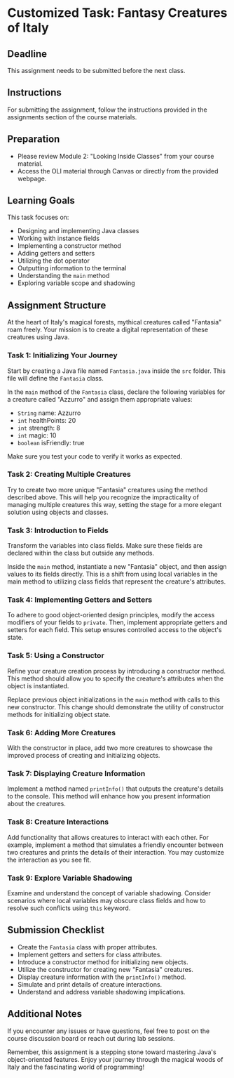 # Customized Task: Fantasy Creatures of Italy

## Deadline
This assignment needs to be submitted before the next class.

## Instructions
For submitting the assignment, follow the instructions provided in the assignments section of the course materials.

## Preparation
- Please review Module 2: "Looking Inside Classes" from your course material.
- Access the OLI material through Canvas or directly from the provided webpage.

## Learning Goals
This task focuses on:
* Designing and implementing Java classes
* Working with instance fields
* Implementing a constructor method
* Adding getters and setters
* Utilizing the dot operator
* Outputting information to the terminal
* Understanding the `main` method
* Exploring variable scope and shadowing

## Assignment Structure

At the heart of Italy's magical forests, mythical creatures called "Fantasia" roam freely. Your mission is to create a digital representation of these creatures using Java.

### Task 1: Initializing Your Journey
Start by creating a Java file named `Fantasia.java` inside the `src` folder. This file will define the `Fantasia` class.

In the `main` method of the `Fantasia` class, declare the following variables for a creature called "Azzurro" and assign them appropriate values:
- `String` name: Azzurro
- `int` healthPoints: 20
- `int` strength: 8
- `int` magic: 10
- `boolean` isFriendly: true

Make sure you test your code to verify it works as expected.

### Task 2: Creating Multiple Creatures
Try to create two more unique "Fantasia" creatures using the method described above. This will help you recognize the impracticality of managing multiple creatures this way, setting the stage for a more elegant solution using objects and classes.

### Task 3: Introduction to Fields
Transform the variables into class fields. Make sure these fields are declared within the class but outside any methods.

Inside the `main` method, instantiate a new "Fantasia" object, and then assign values to its fields directly. This is a shift from using local variables in the main method to utilizing class fields that represent the creature's attributes.

### Task 4: Implementing Getters and Setters
To adhere to good object-oriented design principles, modify the access modifiers of your fields to `private`. Then, implement appropriate getters and setters for each field. This setup ensures controlled access to the object's state.

### Task 5: Using a Constructor
Refine your creature creation process by introducing a constructor method. This method should allow you to specify the creature's attributes when the object is instantiated.

Replace previous object initializations in the `main` method with calls to this new constructor. This change should demonstrate the utility of constructor methods for initializing object state.

### Task 6: Adding More Creatures
With the constructor in place, add two more creatures to showcase the improved process of creating and initializing objects.

### Task 7: Displaying Creature Information
Implement a method named `printInfo()` that outputs the creature's details to the console. This method will enhance how you present information about the creatures.

### Task 8: Creature Interactions
Add functionality that allows creatures to interact with each other. For example, implement a method that simulates a friendly encounter between two creatures and prints the details of their interaction. You may customize the interaction as you see fit.

### Task 9: Explore Variable Shadowing
Examine and understand the concept of variable shadowing. Consider scenarios where local variables may obscure class fields and how to resolve such conflicts using `this` keyword.

## Submission Checklist
- Create the `Fantasia` class with proper attributes.
- Implement getters and setters for class attributes.
- Introduce a constructor method for initializing new objects.
- Utilize the constructor for creating new "Fantasia" creatures.
- Display creature information with the `printInfo()` method.
- Simulate and print details of creature interactions.
- Understand and address variable shadowing implications.

## Additional Notes
If you encounter any issues or have questions, feel free to post on the course discussion board or reach out during lab sessions.

Remember, this assignment is a stepping stone toward mastering Java's object-oriented features. Enjoy your journey through the magical woods of Italy and the fascinating world of programming!
